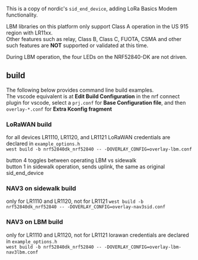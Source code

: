 This is a copy of nordic's ``sid_end_device``, adding LoRa Basics Modem functionality.  

LBM libraries on this platform only support Class A operation in the US 915 region with LR11xx.  
Other features such as relay, Class B, Class C, FUOTA, CSMA and other such features are **NOT** supported or validated at this time.

During LBM operation, the four LEDs on the NRF52840-DK are not driven.
## build
The following below provides command line build examples.  
The vscode equivalent is at **Edit Build Configuration** in the nrf connect plugin for vscode, select a ``prj.conf`` for **Base Configuration file**, and then ``overlay-*.conf`` for **Extra Kconfig fragment**
### LoRaWAN build
for all devices LR1110, LR1120, and LR1121
LoRaWAN credentials are declared in ``example_options.h``  
``west build -b nrf52840dk_nrf52840 -- -DOVERLAY_CONFIG=overlay-lbm.conf``

button 4 toggles between operating LBM vs sidewalk  
button 1 in sidewalk operation, sends uplink, the same as original sid_end_device  

### NAV3 on sidewalk build
only for LR1110 and LR1120, not for LR1121
``west build -b nrf52840dk_nrf52840 -- -DOVERLAY_CONFIG=overlay-nav3sid.conf``

### NAV3 on LBM build
only for LR1110 and LR1120, not for LR1121
lorawan credentials are declared in ``example_options.h``  
``west build -b nrf52840dk_nrf52840 -- -DOVERLAY_CONFIG=overlay-lbm-nav3lbm.conf``
